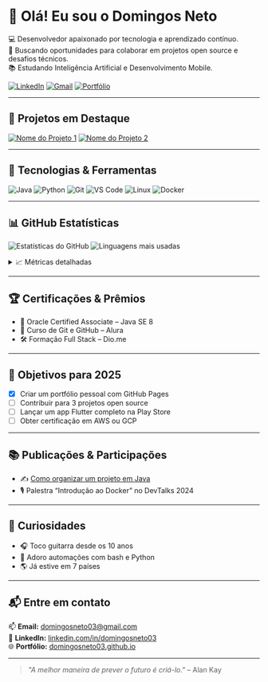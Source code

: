 <!-- README.md para o perfil do GitHub -->

# 👋 Olá! Eu sou o Domingos Neto

💻 Desenvolvedor apaixonado por tecnologia e aprendizado contínuo.  
🎯 Buscando oportunidades para colaborar em projetos open source e desafios técnicos.  
📚 Estudando Inteligência Artificial e Desenvolvimento Mobile.

[![LinkedIn](https://img.shields.io/badge/-LinkedIn-blue?style=flat-square&logo=linkedin&logoColor=white&link=https://www.linkedin.com/in/SEU-USUARIO/)](https://www.linkedin.com/in/SEU-USUARIO/)
[![Gmail](https://img.shields.io/badge/-Gmail-red?style=flat-square&logo=gmail&logoColor=white&link=mailto:SEUEMAIL@gmail.com)](mailto:SEUEMAIL@gmail.com)
[![Portfólio](https://img.shields.io/badge/-Portfolio-black?style=flat-square&logo=github&logoColor=white&link=https://domingosneto03.github.io)](https://domingosneto03.github.io)

---

## 🚀 Projetos em Destaque

[![Nome do Projeto 1](https://github-readme-stats.vercel.app/api/pin/?username=domingosneto03&repo=projeto1&theme=tokyonight)](https://github.com/domingosneto03/projeto1)
[![Nome do Projeto 2](https://github-readme-stats.vercel.app/api/pin/?username=domingosneto03&repo=projeto2&theme=tokyonight)](https://github.com/domingosneto03/projeto2)

---

## 🧰 Tecnologias & Ferramentas

![Java](https://img.shields.io/badge/-Java-007396?style=flat-square&logo=java)
![Python](https://img.shields.io/badge/-Python-3776AB?style=flat-square&logo=python&logoColor=white)
![Git](https://img.shields.io/badge/-Git-F05032?style=flat-square&logo=git&logoColor=white)
![VS Code](https://img.shields.io/badge/-VS%20Code-007ACC?style=flat-square&logo=visual-studio-code)
![Linux](https://img.shields.io/badge/-Linux-FCC624?style=flat-square&logo=linux&logoColor=black)
![Docker](https://img.shields.io/badge/-Docker-2496ED?style=flat-square&logo=docker)

---

## 📊 GitHub Estatísticas

![Estatísticas do GitHub](https://github-readme-stats.vercel.app/api?username=JoaoSousa17&show_icons=true&theme=tokyonight&count_private=true)
![Linguagens mais usadas](https://github-readme-stats.vercel.app/api/top-langs/?username=JoaoSousa17&layout=compact&theme=tokyonight)


<details>
  <summary>📈 Métricas detalhadas</summary>
  <br>

  ![Streak](https://github-readme-streak-stats.herokuapp.com/?user=domingosneto03&theme=tokyonight)
  <br><br>
  ![Activity Graph](https://github-readme-activity-graph.vercel.app/graph?username=domingosneto03&theme=tokyonight)
  <br><br>
  ![Trophies](https://github-profile-trophy.vercel.app/?username=domingosneto03&theme=tokyonight&margin-w=10)

</details>

---

## 🏆 Certificações & Prêmios

- 🥇 Oracle Certified Associate – Java SE 8
- 📜 Curso de Git e GitHub – Alura
- 🛠️ Formação Full Stack – Dio.me

---

## 🎯 Objetivos para 2025

- [x] Criar um portfólio pessoal com GitHub Pages
- [ ] Contribuir para 3 projetos open source
- [ ] Lançar um app Flutter completo na Play Store
- [ ] Obter certificação em AWS ou GCP

---

## 📚 Publicações & Participações

- ✍️ [Como organizar um projeto em Java](https://dev.to/usuario/exemplo)
- 🎙️ Palestra “Introdução ao Docker” no DevTalks 2024

---

## 🎸 Curiosidades

- 🎧 Toco guitarra desde os 10 anos
- 🤖 Adoro automações com bash e Python
- 🌎 Já estive em 7 países

---

## 📬 Entre em contato

📫 **Email:** domingosneto03@gmail.com  
💼 **LinkedIn:** [linkedin.com/in/domingosneto03](https://www.linkedin.com/in/domingosneto03)  
🌐 **Portfólio:** [domingosneto03.github.io](https://domingosneto03.github.io)

---

> _"A melhor maneira de prever o futuro é criá-lo."_ – Alan Kay

